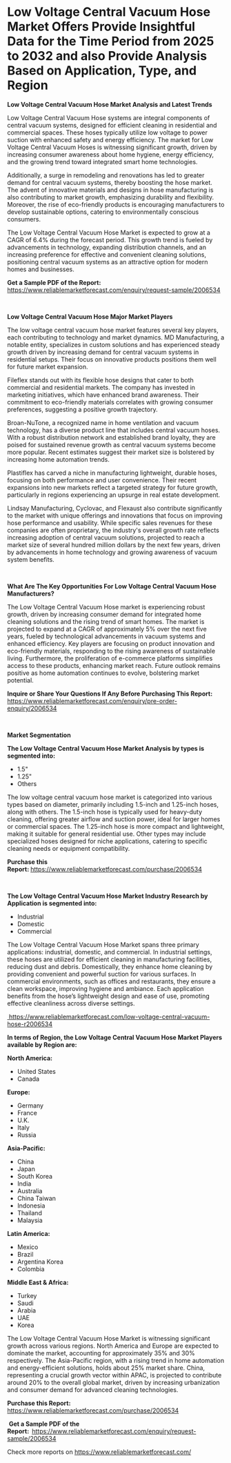 <p><h1>Low Voltage Central Vacuum Hose Market Offers Provide Insightful Data for the Time Period from 2025 to 2032 and also Provide Analysis Based on Application, Type, and Region</h1></p><p><strong>Low Voltage Central Vacuum Hose Market Analysis and Latest Trends</strong></p>
<p><p>Low Voltage Central Vacuum Hose systems are integral components of central vacuum systems, designed for efficient cleaning in residential and commercial spaces. These hoses typically utilize low voltage to power suction with enhanced safety and energy efficiency. The market for Low Voltage Central Vacuum Hoses is witnessing significant growth, driven by increasing consumer awareness about home hygiene, energy efficiency, and the growing trend toward integrated smart home technologies.</p><p>Additionally, a surge in remodeling and renovations has led to greater demand for central vacuum systems, thereby boosting the hose market. The advent of innovative materials and designs in hose manufacturing is also contributing to market growth, emphasizing durability and flexibility. Moreover, the rise of eco-friendly products is encouraging manufacturers to develop sustainable options, catering to environmentally conscious consumers.</p><p>The Low Voltage Central Vacuum Hose Market is expected to grow at a CAGR of 6.4% during the forecast period. This growth trend is fueled by advancements in technology, expanding distribution channels, and an increasing preference for effective and convenient cleaning solutions, positioning central vacuum systems as an attractive option for modern homes and businesses.</p></p>
<p><strong>Get a Sample PDF of the Report:&nbsp;</strong> <a href="https://www.reliablemarketforecast.com/enquiry/request-sample/2006534?utm_campaign=3225&utm_medium=2&utm_source=Github&utm_content=ia&utm_term=05042025&utm_id=low-voltage-central-vacuum-hose">https://www.reliablemarketforecast.com/enquiry/request-sample/2006534</a></p>
<p>&nbsp;</p>
<p><strong>Low Voltage Central Vacuum Hose Major Market Players</strong></p>
<p><p>The low voltage central vacuum hose market features several key players, each contributing to technology and market dynamics. MD Manufacturing, a notable entity, specializes in custom solutions and has experienced steady growth driven by increasing demand for central vacuum systems in residential setups. Their focus on innovative products positions them well for future market expansion.</p><p>Fileflex stands out with its flexible hose designs that cater to both commercial and residential markets. The company has invested in marketing initiatives, which have enhanced brand awareness. Their commitment to eco-friendly materials correlates with growing consumer preferences, suggesting a positive growth trajectory.</p><p>Broan-NuTone, a recognized name in home ventilation and vacuum technology, has a diverse product line that includes central vacuum hoses. With a robust distribution network and established brand loyalty, they are poised for sustained revenue growth as central vacuum systems become more popular. Recent estimates suggest their market size is bolstered by increasing home automation trends.</p><p>Plastiflex has carved a niche in manufacturing lightweight, durable hoses, focusing on both performance and user convenience. Their recent expansions into new markets reflect a targeted strategy for future growth, particularly in regions experiencing an upsurge in real estate development.</p><p>Lindsay Manufacturing, Cyclovac, and Flexaust also contribute significantly to the market with unique offerings and innovations that focus on improving hose performance and usability. While specific sales revenues for these companies are often proprietary, the industry's overall growth rate reflects increasing adoption of central vacuum solutions, projected to reach a market size of several hundred million dollars by the next few years, driven by advancements in home technology and growing awareness of vacuum system benefits.</p></p>
<p>&nbsp;</p>
<p><strong>What Are The Key Opportunities For Low Voltage Central Vacuum Hose Manufacturers?</strong></p>
<p><p>The Low Voltage Central Vacuum Hose market is experiencing robust growth, driven by increasing consumer demand for integrated home cleaning solutions and the rising trend of smart homes. The market is projected to expand at a CAGR of approximately 5% over the next five years, fueled by technological advancements in vacuum systems and enhanced efficiency. Key players are focusing on product innovation and eco-friendly materials, responding to the rising awareness of sustainable living. Furthermore, the proliferation of e-commerce platforms simplifies access to these products, enhancing market reach. Future outlook remains positive as home automation continues to evolve, bolstering market potential.</p></p>
<p><strong>Inquire or Share Your Questions If Any Before Purchasing This Report:</strong> <a href="https://www.reliablemarketforecast.com/enquiry/pre-order-enquiry/2006534?utm_campaign=3225&utm_medium=2&utm_source=Github&utm_content=ia&utm_term=05042025&utm_id=low-voltage-central-vacuum-hose">https://www.reliablemarketforecast.com/enquiry/pre-order-enquiry/2006534</a></p>
<p>&nbsp;</p>
<p><strong>Market Segmentation</strong></p>
<p><strong>The Low Voltage Central Vacuum Hose Market Analysis by types is segmented into:</strong></p>
<p><ul><li>1.5"</li><li>1.25"</li><li>Others</li></ul></p>
<p><p>The low voltage central vacuum hose market is categorized into various types based on diameter, primarily including 1.5-inch and 1.25-inch hoses, along with others. The 1.5-inch hose is typically used for heavy-duty cleaning, offering greater airflow and suction power, ideal for larger homes or commercial spaces. The 1.25-inch hose is more compact and lightweight, making it suitable for general residential use. Other types may include specialized hoses designed for niche applications, catering to specific cleaning needs or equipment compatibility.</p></p>
<p><strong>Purchase this Report:&nbsp;</strong><a href="https://www.reliablemarketforecast.com/purchase/2006534?utm_campaign=3225&utm_medium=2&utm_source=Github&utm_content=ia&utm_term=05042025&utm_id=low-voltage-central-vacuum-hose">https://www.reliablemarketforecast.com/purchase/2006534</a></p>
<p>&nbsp;</p>
<p><strong>The Low Voltage Central Vacuum Hose Market Industry Research by Application is segmented into:</strong></p>
<p><ul><li>Industrial</li><li>Domestic</li><li>Commercial</li></ul></p>
<p><p>The Low Voltage Central Vacuum Hose Market spans three primary applications: industrial, domestic, and commercial. In industrial settings, these hoses are utilized for efficient cleaning in manufacturing facilities, reducing dust and debris. Domestically, they enhance home cleaning by providing convenient and powerful suction for various surfaces. In commercial environments, such as offices and restaurants, they ensure a clean workspace, improving hygiene and ambiance. Each application benefits from the hose’s lightweight design and ease of use, promoting effective cleanliness across diverse settings.</p></p>
<p><a href="https://www.reliablemarketforecast.com/low-voltage-central-vacuum-hose-r2006534?utm_campaign=3225&utm_medium=2&utm_source=Github&utm_content=ia&utm_term=05042025&utm_id=low-voltage-central-vacuum-hose">&nbsp;https://www.reliablemarketforecast.com/low-voltage-central-vacuum-hose-r2006534</a></p>
<p><strong>In terms of Region, the Low Voltage Central Vacuum Hose Market Players available by Region are:</strong></p>
<p>
    <p> <strong> North America: </strong>
        <ul>
            <li>United States</li>
            <li>Canada</li>
        </ul>
        </p> 
    <p> <strong> Europe: </strong>
        <ul>
            <li>Germany</li>
            <li>France</li>
            <li>U.K.</li>
            <li>Italy</li>
            <li>Russia</li>
        </ul>
        </p> 
    <p> <strong> Asia-Pacific: </strong>
        <ul>
            <li>China</li>
            <li>Japan</li>
            <li>South Korea</li>
            <li>India</li>
            <li>Australia</li>
            <li>China Taiwan</li>
            <li>Indonesia</li>
            <li>Thailand</li>
            <li>Malaysia</li>
        </ul>
        </p> 
    <p> <strong> Latin America: </strong>
        <ul>
            <li>Mexico</li>
            <li>Brazil</li>
            <li>Argentina Korea</li>
            <li>Colombia</li>
        </ul>
        </p> 
    <p> <strong> Middle East & Africa: </strong>
        <ul>
            <li>Turkey</li>
            <li>Saudi</li>
            <li>Arabia</li>
            <li>UAE</li>
            <li>Korea</li>
        </ul>
    </p>
    </p>
<p><p>The Low Voltage Central Vacuum Hose Market is witnessing significant growth across various regions. North America and Europe are expected to dominate the market, accounting for approximately 35% and 30% respectively. The Asia-Pacific region, with a rising trend in home automation and energy-efficient solutions, holds about 25% market share. China, representing a crucial growth vector within APAC, is projected to contribute around 20% to the overall global market, driven by increasing urbanization and consumer demand for advanced cleaning technologies.</p></p>
<p><strong>Purchase this Report: </strong><a href="https://www.reliablemarketforecast.com/purchase/2006534?utm_campaign=3225&utm_medium=2&utm_source=Github&utm_content=ia&utm_term=05042025&utm_id=low-voltage-central-vacuum-hose">https://www.reliablemarketforecast.com/purchase/2006534</a></p>
<p>&nbsp;<strong>Get a Sample PDF of the Report:&nbsp;&nbsp;</strong><a href="https://www.reliablemarketforecast.com/enquiry/request-sample/2006534?utm_campaign=3225&utm_medium=2&utm_source=Github&utm_content=ia&utm_term=05042025&utm_id=low-voltage-central-vacuum-hose">https://www.reliablemarketforecast.com/enquiry/request-sample/2006534</a></p>
<p><strong></strong></p>
<p>Check more reports on <a href="https://www.reliablemarketforecast.com/?utm_campaign=3225&utm_medium=2&utm_source=Github&utm_content=ia&utm_term=05042025&utm_id=low-voltage-central-vacuum-hose">https://www.reliablemarketforecast.com/</a></p>